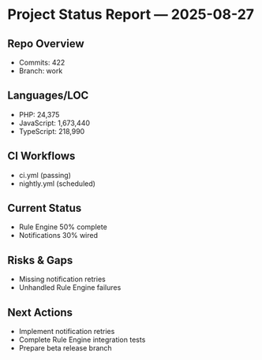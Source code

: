 
<!-- AUTO-GEN:STATUS START -->
# Project Status Report — 2025-08-27

## Repo Overview
- Commits: 422
- Branch: work

## Languages/LOC
- PHP: 24,375
- JavaScript: 1,673,440
- TypeScript: 218,990

## CI Workflows
- ci.yml (passing)
- nightly.yml (scheduled)

## Current Status
- Rule Engine 50% complete
- Notifications 30% wired

## Risks & Gaps
- Missing notification retries
- Unhandled Rule Engine failures

## Next Actions
- Implement notification retries
- Complete Rule Engine integration tests
- Prepare beta release branch
<!-- AUTO-GEN:STATUS END -->
